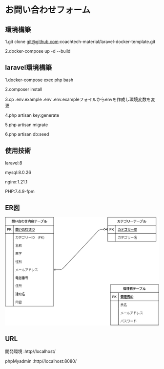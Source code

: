 # お問い合わせフォーム

## 環境構築

1.git clone git@github.com:coachtech-material/laravel-docker-template.git

2.docker-compose up -d --build

## laravel環境構築

1.docker-compose exec php bash

2.composer install

3.cp .env.example .env  .env.exampleフォイルからenvを作成し環境変数を変更

4.php artisan key:generate

5.php artisan migrate

6.php artisan db:seed

## 使用技術

laravel:8

mysql:8.0.26

nginx:1.21.1

PHP:7.4.9-fpm

## ER図

![ER図](./test.drawio.png)

## URL 

開発環境 :http//localhost/

phpMyadmin :http//localhost:8080/
